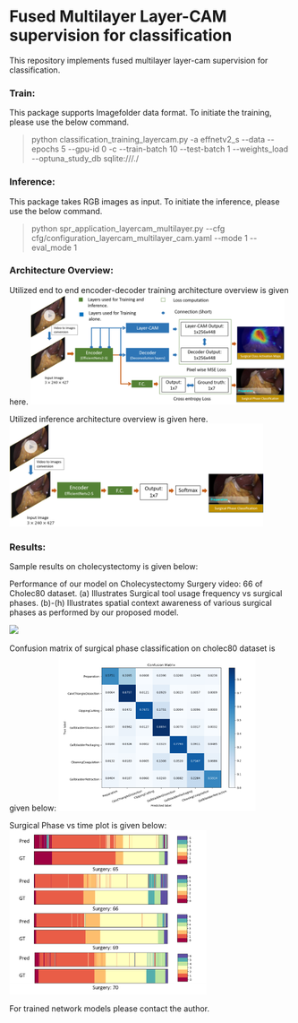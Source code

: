 # Fused Multilayer Layer-CAM supervision for classification

This repository implements fused multilayer layer-cam supervision for classification.

### Train:

This package supports Imagefolder data format. To initiate the training, please use the below command.

 > python classification_training_layercam.py -a effnetv2_s --data <path to data> --epochs 5 --gpu-id 0 -c <path where checkpoints to be saved> --train-batch 10 --test-batch 1 --weights_load <path to pretrained weights> --optuna_study_db sqlite:///./<path where optuna db to be saved>
 
### Inference:

This package takes RGB images as input. To initiate the inference, please use the below command.

 > python spr_application_layercam_multilayer.py --cfg cfg/configuration_layercam_multilayer_cam.yaml --mode 1 --eval_mode 1
 
### Architecture Overview:

Utilized end to end encoder-decoder training architecture overview is given here.
<img src="/images/train_flow.png?" width="90%" >
  
Utilized inference architecture overview is given here.
<img src="/images/infer_flow.png?" width="90%" >

### Results:

Sample results on cholecystectomy is given below:
 
Performance of our model on Cholecystectomy Surgery video: 66 of Cholec80 dataset. (a) Illustrates Surgical tool usage frequency vs surgical phases. (b)-(h) Illustrates spatial context awareness of various surgical phases as performed by our proposed model.
 
<img src="/images/surgery_analysis.png?" width="70%" >

Confusion matrix of surgical phase classification on cholec80 dataset is given below:
<img src="/images/confusion_matrix.png?" width="70%" >

Surgical Phase vs time plot is given below:
<img src="/images/ribbon_plots.png?" width="70%" >






For trained network models please contact the author.
